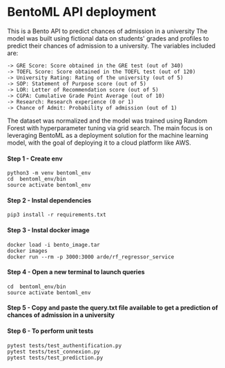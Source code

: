 # BentoML API deployment
This is a Bento API to predict chances of admission in a university
The model was built using fictional data on students' grades and profiles to predict their chances of admission to a university. The variables included are:

```
-> GRE Score: Score obtained in the GRE test (out of 340)
-> TOEFL Score: Score obtained in the TOEFL test (out of 120)
-> University Rating: Rating of the university (out of 5)
-> SOP: Statement of Purpose score (out of 5)
-> LOR: Letter of Recommendation score (out of 5)
-> CGPA: Cumulative Grade Point Average (out of 10)
-> Research: Research experience (0 or 1)
-> Chance of Admit: Probability of admission (out of 1)
```
The dataset was normalized and the model was trained using Random Forest with hyperparameter tuning via grid search. The main focus is on leveraging BentoML as a deployment solution for the machine learning model, with the goal of deploying it to a cloud platform like AWS.


#### Step 1 - Create env
```
python3 -m venv bentoml_env
cd  bentoml_env/bin
source activate bentoml_env
```

#### Step 2 - Instal dependencies
```
pip3 install -r requirements.txt
```

#### Step 3 - Instal docker image
```
docker load -i bento_image.tar
docker images
docker run --rm -p 3000:3000 arde/rf_regressor_service
```

#### Step 4 - Open a new terminal to launch queries
```
cd  bentoml_env/bin
source activate bentoml_env
```

#### Step 5 - Copy and paste the query.txt file available to get a prediction of chances of admission in a university

#### Step 6 - To perform unit tests
```
pytest tests/test_authentification.py
pytest tests/test_connexion.py
pytest tests/test_prediction.py
```
